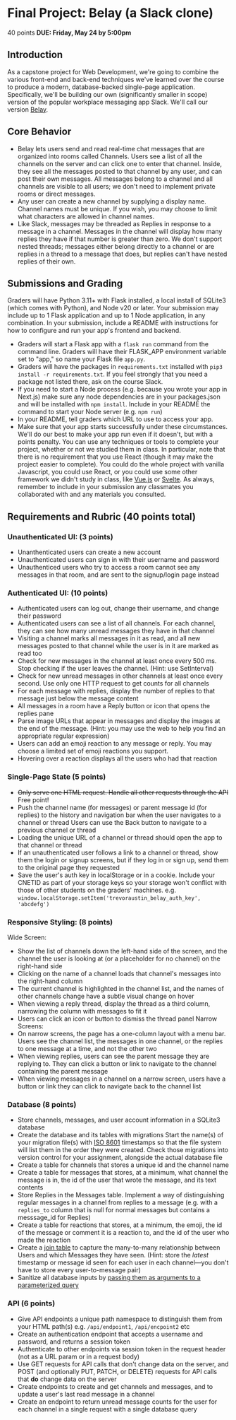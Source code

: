 # Final Project: Belay (a Slack clone)
40 points
**DUE: Friday, May 24 by 5:00pm**
## Introduction
As a capstone project for Web Development, we're going to combine the various
front-end and back-end techniques we've learned over the course to produce a
modern, database-backed single-page application. Specifically, we'll be building
our own (significantly smaller in scope) version of the popular workplace
messaging app Slack. We'll call our version
[Belay](https://en.wikipedia.org/wiki/Belaying).
## Core Behavior
- Belay lets users send and read real-time chat messages that are organized into
  rooms called Channels. Users see a list of all the channels on the server and
  can click one to enter that channel. Inside, they see all the messages posted
  to that channel by any user, and can post their own messages. All messages
  belong to a channel and all channels are visible to all users; we don't need
  to implement private rooms or direct messages.
- Any user can create a new channel by supplying a display name. Channel names
  must be unique. If you wish, you may choose to limit what characters are
  allowed in channel names.
- Like Slack, messages may be threaded as Replies in response to a message in a
  channel. Messages in the channel will display how many replies they have if
  that number is greater than zero. We don't support nested threads; messages
  either belong directly to a channel or are replies in a thread to a message
  that does, but replies can't have nested replies of their own.
## Submissions and Grading
Graders will have Python 3.11+ with Flask installed,  a local install of
SQLite3 (which comes with Python), and Node v20 or later. Your submission may 
include up to 1 Flask application and up to 1 Node application, in any 
combination. In your submission, include a README with instructions for how to 
configure and run your app's frontend and backend.
- Graders will start a Flask app with a `flask run` command from the command line.
  Graders will have their FLASK_APP environment variable set to "app," so name
  your Flask file `app.py`.
- Graders will have the packages in `requirements.txt` installed with
  `pip3 install -r requirements.txt`. If you feel strongly that you need a
  package not listed there, ask on the course Slack.
- If you need to start a Node process (e.g. because you wrote your app in 
  Next.js) make sure any node dependencies are in your packages.json and will be 
  installed with `npm install`. Include in your README the command to start your 
  Node server (e.g. `npm run`) 
- In your README, tell graders which URL to use to access your app.
- Make sure that your app starts successfully under these circumstances. We'll
  do our best to make your app run even if it doesn't, but with a points
  penalty.
You can use any techniques or tools to complete your project, whether or not we
studied them in class. In particular, note that there is no requirement that you
use React (though it may make the project easier to complete). You could do the
whole project with vanilla Javascript, you could use React, or you could use
some other framework we didn't study in class, like [Vue.js](https://vuejs.org/)
or [Svelte](https://svelte.dev/). As always, remember to include in your
submission any classmates you collaborated with and any materials you consulted.
## Requirements and Rubric (40 points total)
### Unauthenticated UI: (3 points)
- Unanthenticated users can create a new account
- Unauthenticated users can sign in with their username and password
- Unauthenticed users who try to access a room cannot see any messages in that
  room, and are sent to the signup/login page instead
### Authenticated UI: (10 points)
- Authenticated users can log out, change their username, and change their
  password
- Authenticated users can see a list of all channels. For each channel, they 
  can see how many unread messages they have in that channel
- Visiting a channel marks all messages in it as read, and all new messages
  posted to that channel while the user is in it are marked as read too
- Check for new messages in the channel at least once every 500 ms. Stop
  checking if the user leaves the channel. (Hint: use SetInterval)
- Check for new unread messages in other channels at least once every second.
  Use only one HTTP request to get counts for all channels
- For each message with replies, display the number of replies to that message
  just below the message content
- All messages in a room have a Reply button or icon that opens the replies pane
- Parse image URLs that appear in messages and display the images at the end of
  the message. (Hint: you may use the web to help you find an appropriate
  regular expression)
- Users can add an emoji reaction to any message or reply. You may choose a 
  limited set of emoji reactions you support.
- Hovering over a reaction displays all the users who had that reaction
### Single-Page State (5 points)
- ~~Only serve one HTML request. Handle all other requests through the API~~ 
  Free point!
- Push the channel name (for messages) or parent message id (for replies) to the
  history and navigation bar when the user navigates to a channel or thread
  Users can use the Back button to navigate to a previous channel or thread
- Loading the unique URL of a channel or thread should open the app to that
  channel or thread
- If an unauthenticated user follows a link to a channel or thread, show them
  the login or signup screens, but if they log in or sign up, send them to the
  original page they requested
- Save the user's auth key in localStorage or in a cookie. Include your CNETID
  as part of your storage keys so your storage won't conflict with those of
  other students on the graders' machines. e.g.
  `window.localStorage.setItem('trevoraustin_belay_auth_key', 'abcdefg')`
### Responsive Styling: (8 points)
Wide Screen:
- Show the list of channels down the left-hand side of the screen, and the
  channel the user is looking at (or a placeholder for no channel) on the
  right-hand side
- Clicking on the name of a channel loads that channel's messages into the
  right-hand column
- The current channel is highlighted in the channel list, and the names of other
  channels change have a subtle visual change on hover
- When viewing a reply thread, display the thread as a third column, narrowing
  the column with messages to fit it
- Users can click an icon or button to dismiss the thread panel
Narrow Screens:
- On narrow screens, the page has a one-column layout with a menu bar. Users see
  the channel list, the messages in one channel, or the replies to one message
  at a time, and not the other two
- When viewing replies, users can see the parent message they are replying to.
  They can click a button or link to navigate to the channel containing the
  parent message
- When viewing messages in a channel on a narrow screen, users have a button or
  link they can click to navigate back to the channel list
### Database (8 points)
- Store channels, messages, and user account information in a SQLite3 database
- Create the database and its tables with migrations Start the name(s) of your
  migration file(s) with [ISO 8601](https://en.wikipedia.org/wiki/ISO_8601)
  timestamps so that the file system will list them in the order they were
  created. Check those migrations into version control for your assignment,
  alongside the actual database file
- Create a table for channels that stores a unique id and the channel name
- Create a table for messages that stores, at a minimum, what channel the
  message is in, the id of the user that wrote the message, and its text
  contents
- Store Replies in the Messages table. Implement a way of distinguishing regular
  messages in a channel from replies to a message (e.g. with a `replies_to`
  column that is null for normal messages but contains a messsage_id for
  Replies)
- Create a table for reactions that stores, at a minimum, the emoji, the id of
  the message or comment it is a reaction to, and the id of the user who made
  the reaction
- Create a
  [join table](https://stackoverflow.com/questions/16549971/join-tables-in-sqlite-with-many-to-many)
  to capture the many-to-many relationship between Users and which Messages they
  have seen. (Hint: store the _latest_ timestamp or message id seen for each
  user in each channel—you don't have to store every user-to-message pair)
- Sanitize all database inputs by
  [passing them as arguments to a parameterized query](https://flask.palletsprojects.com/en/2.3.x/patterns/sqlite3/#:~:text=To%20pass%20variable%20parts%20to%20the%20SQL%20statement%2C%20use%20a%20question%20mark%20in%20the%20statement%20and%20pass%20in%20the%20arguments%20as%20a%20list.%20Never%20directly%20add%20them%20to%20the%20SQL%20statement%20with%20string%20formatting%20because%20this%20makes%20it%20possible%20to%20attack%20the%20application%20using%20SQL%20Injections)
### API (6 points)
- Give API endpoints a unique path namespace to distinguish them from your HTML
  path(s) e.g. `/api/endpoint1`, `/api/encpoint2` etc
- Create an authentication endpoint that accepts a username and password, and 
  returns a session token
- Authenticate to other endpoints via session token in the request header (not
  as a URL param or in a request body)
- Use GET requests for API calls that don't change data on the server, and POST
  (and optionally PUT, PATCH, or DELETE) requests for API calls that **do** 
  change data on the server
- Create endpoints to create and get channels and messages, and to update a user's last
  read message in a channel
- Create an endpoint to return unread message counts for the user for each channel in a
  single request with a single database query
